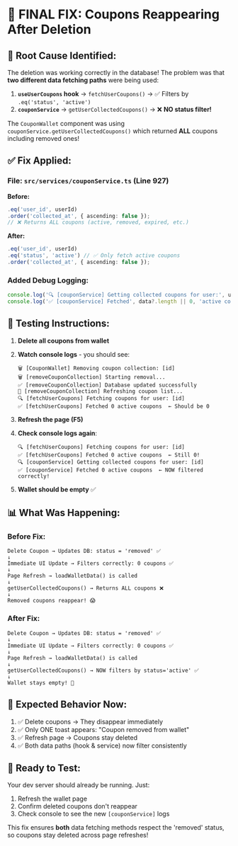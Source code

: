# 🎯 FINAL FIX: Coupons Reappearing After Deletion

## 🐛 **Root Cause Identified:**

The deletion was working correctly in the database! The problem was that **two different data fetching paths** were being used:

1. **`useUserCoupons` hook** → `fetchUserCoupons()` → ✅ Filters by `.eq('status', 'active')`
2. **`couponService`** → `getUserCollectedCoupons()` → ❌ **NO status filter!**

The `CouponWallet` component was using `couponService.getUserCollectedCoupons()` which returned **ALL** coupons including removed ones!

## ✅ **Fix Applied:**

### **File: `src/services/couponService.ts` (Line 927)**

**Before:**
```typescript
.eq('user_id', userId)
.order('collected_at', { ascending: false });
// ❌ Returns ALL coupons (active, removed, expired, etc.)
```

**After:**
```typescript
.eq('user_id', userId)
.eq('status', 'active') // ✅ Only fetch active coupons
.order('collected_at', { ascending: false });
```

### **Added Debug Logging:**
```typescript
console.log('🔍 [couponService] Getting collected coupons for user:', userId);
console.log('✅ [couponService] Fetched', data?.length || 0, 'active coupons');
```

## 🧪 **Testing Instructions:**

1. **Delete all coupons from wallet**
2. **Watch console logs** - you should see:
   ```
   🗑️ [CouponWallet] Removing coupon collection: [id]
   🗑️ [removeCouponCollection] Starting removal...
   ✅ [removeCouponCollection] Database updated successfully
   🔄 [removeCouponCollection] Refreshing coupon list...
   🔍 [fetchUserCoupons] Fetching coupons for user: [id]
   ✅ [fetchUserCoupons] Fetched 0 active coupons  ← Should be 0
   ```

3. **Refresh the page (F5)**
4. **Check console logs again**:
   ```
   🔍 [fetchUserCoupons] Fetching coupons for user: [id]
   ✅ [fetchUserCoupons] Fetched 0 active coupons  ← Still 0!
   🔍 [couponService] Getting collected coupons for user: [id]
   ✅ [couponService] Fetched 0 active coupons  ← NOW filtered correctly!
   ```

5. **Wallet should be empty** ✅

## 📊 **What Was Happening:**

### **Before Fix:**
```
Delete Coupon → Updates DB: status = 'removed' ✅
↓
Immediate UI Update → Filters correctly: 0 coupons ✅
↓
Page Refresh → loadWalletData() is called
↓
getUserCollectedCoupons() → Returns ALL coupons ❌
↓
Removed coupons reappear! 😱
```

### **After Fix:**
```
Delete Coupon → Updates DB: status = 'removed' ✅
↓
Immediate UI Update → Filters correctly: 0 coupons ✅
↓
Page Refresh → loadWalletData() is called
↓
getUserCollectedCoupons() → NOW filters by status='active' ✅
↓
Wallet stays empty! 🎉
```

## 🎉 **Expected Behavior Now:**

1. ✅ Delete coupons → They disappear immediately
2. ✅ Only ONE toast appears: "Coupon removed from wallet"
3. ✅ Refresh page → Coupons stay deleted
4. ✅ Both data paths (hook & service) now filter consistently

## 🚀 **Ready to Test:**

Your dev server should already be running. Just:
1. Refresh the wallet page
2. Confirm deleted coupons don't reappear
3. Check console to see the new `[couponService]` logs

This fix ensures **both** data fetching methods respect the 'removed' status, so coupons stay deleted across page refreshes!